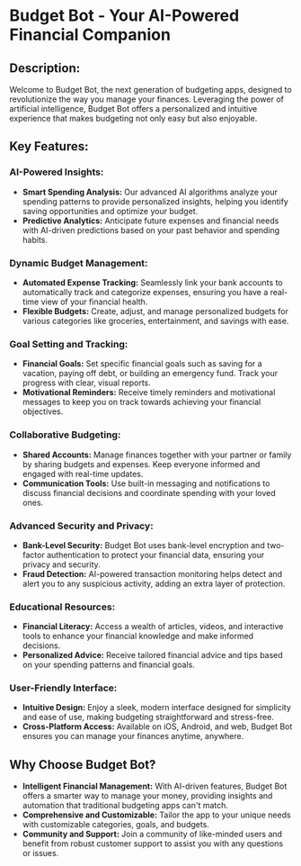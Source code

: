 # Budget Bot - Your AI-Powered Financial Companion

## Description:

Welcome to Budget Bot, the next generation of budgeting apps, designed to revolutionize the way you manage your finances. Leveraging the power of artificial intelligence, Budget Bot offers a personalized and intuitive experience that makes budgeting not only easy but also enjoyable.

## Key Features:

### AI-Powered Insights:

- **Smart Spending Analysis:** Our advanced AI algorithms analyze your spending patterns to provide personalized insights, helping you identify saving opportunities and optimize your budget.
- **Predictive Analytics:** Anticipate future expenses and financial needs with AI-driven predictions based on your past behavior and spending habits.

### Dynamic Budget Management:

- **Automated Expense Tracking:** Seamlessly link your bank accounts to automatically track and categorize expenses, ensuring you have a real-time view of your financial health.
- **Flexible Budgets:** Create, adjust, and manage personalized budgets for various categories like groceries, entertainment, and savings with ease.

### Goal Setting and Tracking:

- **Financial Goals:** Set specific financial goals such as saving for a vacation, paying off debt, or building an emergency fund. Track your progress with clear, visual reports.
- **Motivational Reminders:** Receive timely reminders and motivational messages to keep you on track towards achieving your financial objectives.

### Collaborative Budgeting:

- **Shared Accounts:** Manage finances together with your partner or family by sharing budgets and expenses. Keep everyone informed and engaged with real-time updates.
- **Communication Tools:** Use built-in messaging and notifications to discuss financial decisions and coordinate spending with your loved ones.

### Advanced Security and Privacy:

- **Bank-Level Security:** Budget Bot uses bank-level encryption and two-factor authentication to protect your financial data, ensuring your privacy and security.
- **Fraud Detection:** AI-powered transaction monitoring helps detect and alert you to any suspicious activity, adding an extra layer of protection.

### Educational Resources:

- **Financial Literacy:** Access a wealth of articles, videos, and interactive tools to enhance your financial knowledge and make informed decisions.
- **Personalized Advice:** Receive tailored financial advice and tips based on your spending patterns and financial goals.

### User-Friendly Interface:

- **Intuitive Design:** Enjoy a sleek, modern interface designed for simplicity and ease of use, making budgeting straightforward and stress-free.
- **Cross-Platform Access:** Available on iOS, Android, and web, Budget Bot ensures you can manage your finances anytime, anywhere.

## Why Choose Budget Bot?

- **Intelligent Financial Management:** With AI-driven features, Budget Bot offers a smarter way to manage your money, providing insights and automation that traditional budgeting apps can't match.
- **Comprehensive and Customizable:** Tailor the app to your unique needs with customizable categories, goals, and budgets.
- **Community and Support:** Join a community of like-minded users and benefit from robust customer support to assist you with any questions or issues.
